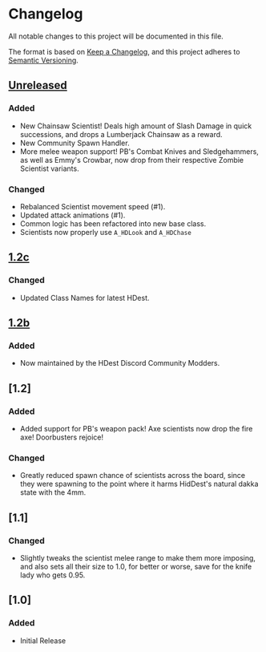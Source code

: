# Changelog

All notable changes to this project will be documented in this file.

The format is based on [Keep a Changelog](https://keepachangelog.com/en/1.1.0/),
and this project adheres to [Semantic Versioning](https://semver.org/spec/v2.0.0.html).

## [Unreleased]

### Added

- New Chainsaw Scientist!  Deals high amount of Slash Damage in quick successions, and drops a Lumberjack Chainsaw as a reward.
- New Community Spawn Handler.
- More melee weapon support!  PB's Combat Knives and Sledgehammers, as well as Emmy's Crowbar, now drop from their respective Zombie Scientist variants.

### Changed

- Rebalanced Scientist movement speed (#1).
- Updated attack animations (#1).
- Common logic has been refactored into new base class.
- Scientists now properly use `A_HDLook` and `A_HDChase`

## [1.2c]

### Changed

- Updated Class Names for latest HDest.

## [1.2b]

### Added

- Now maintained by the HDest Discord Community Modders.

## [1.2]

### Added

- Added support for PB's weapon pack! Axe scientists now drop the fire axe! 
Doorbusters rejoice!

### Changed

- Greatly reduced spawn chance of scientists across the board, since they 
were spawning to the point where it harms HidDest's natural dakka state with the
4mm.

## [1.1]

### Changed

- Slightly tweaks the scientist melee range to make them more imposing, and 
also sets all their size to 1.0, for better or worse, save for the knife lady 
who gets 0.95.

## [1.0]

### Added

- Initial Release

[Unreleased]: https://github.com/HDest-Community/Zombie-Scientists/compare/v1.2c..HEAD
[1.2c]: https://github.com/HDest-Community/Zombie-Scientists/compare/v1.2b..v1.2c
[1.2b]: https://github.com/HDest-Community/Zombie-Scientists/releases/tag/v1.2b